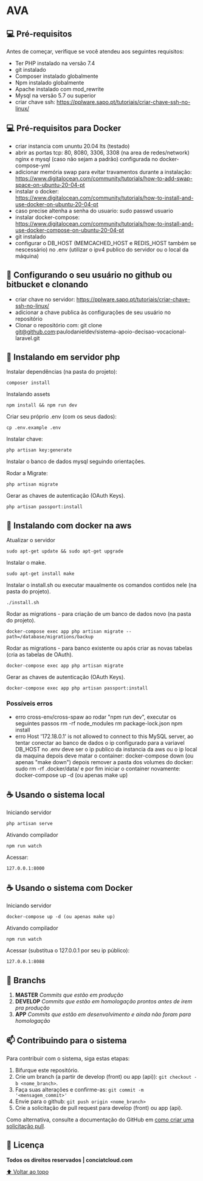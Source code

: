 # AVA

## 💻 Pré-requisitos

Antes de começar, verifique se você atendeu aos seguintes requisitos:

-   Ter PHP instalado na versão 7.4
-   git instalado
-   Composer instalado globalmente
-   Npm instalado globalmente
-   Apache instalado com mod_rewrite
-   Mysql na versão 5.7 ou superior
-   criar chave ssh: https://pplware.sapo.pt/tutoriais/criar-chave-ssh-no-linux/

## 💻 Pré-requisitos para Docker

-   criar instancia com ununtu 20.04 lts (testado)
-   abrir as portas tcp: 80, 8080, 3306, 3308 (na area de redes/network) nginx e mysql (caso não sejam a padrão) configurada no docker-compose-yml
-   adicionar memória swap para evitar travamentos durante a instalação: https://www.digitalocean.com/community/tutorials/how-to-add-swap-space-on-ubuntu-20-04-pt
-   instalar o docker: https://www.digitalocean.com/community/tutorials/how-to-install-and-use-docker-on-ubuntu-20-04-pt
-   caso precise altenha a senha do usuario: sudo passwd usuario
-   instalar docker-compose: https://www.digitalocean.com/community/tutorials/how-to-install-and-use-docker-compose-on-ubuntu-20-04-pt
-   git instalado
-   configurar o DB_HOST (MEMCACHED_HOST e REDIS_HOST também se nescessário) no .env (utilizar o ipv4 publico do servidor ou o local da máquina)

## 🌳 Configurando o seu usuário no github ou bitbucket e clonando

-   criar chave no servidor: https://pplware.sapo.pt/tutoriais/criar-chave-ssh-no-linux/
-   adicionar a chave publica às configurações de seu usuário no repositório
-   Clonar o repositório com: git clone git@github.com:paulodanieldev/sistema-apoio-decisao-vocacional-laravel.git

## 🚀 Instalando em servidor php

Instalar dependências (na pasta do projeto):

```
composer install
```

Instalando assets

```
npm install && npm run dev
```

Criar seu próprio .env (com os seus dados):

```
cp .env.example .env
```

Instalar chave:

```
php artisan key:generate
```

Instalar o banco de dados mysql seguindo orientações.

Rodar a Migrate:

```
php artisan migrate
```

Gerar as chaves de autenticação (OAuth Keys).

```
php artisan passport:install
```

## 🚀 Instalando com docker na aws

Atualizar o servidor

```
sudo apt-get update && sudo apt-get upgrade
```

Instalar o make.

```
sudo apt-get install make
```

Instalar o install.sh ou executar maualmente os comandos contidos nele (na pasta do projeto).

```
./install.sh
```

Rodar as migrations - para criação de um banco de dados novo (na pasta do projeto).

```
docker-compose exec app php artisan migrate --path=/database/migrations/backup
```

Rodar as migrations - para banco existente ou após criar as novas tabelas (cria as tabelas de OAuth).

```
docker-compose exec app php artisan migrate
```

Gerar as chaves de autenticação (OAuth Keys).

```
docker-compose exec app php artisan passport:install
```

### Possíveis erros

-   erro cross-env/cross-spaw ao rodar "npm run dev", executar os seguintes passos
    rm -rf node_modules
    rm package-lock.json
    npm install
-   erro Host '172.18.0.1' is not allowed to connect to this MySQL server, ao tentar conectar ao banco de dados
    o ip configurado para a variavel DB_HOST no .env deve ser o ip publico da instancia da aws ou o ip local da maquina
    depois deve matar o container: docker-compose down (ou apenas "make down")
    depois remover a pasta dos volumes do docker: sudo rm -rf .docker/data/
    e por fim iniciar o container novamente: docker-compose up -d (ou apenas make up)

## ☕ Usando o sistema local

Iniciando servidor

```
php artisan serve
```

Ativando compilador

```
npm run watch
```

Acessar:

```
127.0.0.1:8000
```

## ☕ Usando o sistema com Docker

Iniciando servidor

```
docker-compose up -d (ou apenas make up)
```

Ativando compilador

```
npm run watch
```

Acessar (substitua o 127.0.0.1 por seu ip público):

```
127.0.0.1:8088
```

## 🌳 Branchs

1. **MASTER** _Commits que estão em produção_
2. **DEVELOP** _Commits que estão em homologação prontos antes de irem pra produção_
3. **APP** _Commits que estão em desenvolvimento e ainda não foram para homologação_

## 📫 Contribuindo para o sistema

<!---Se o seu README for longo ou se você tiver algum processo ou etapas específicas que deseja que os contribuidores sigam, considere a criação de um arquivo CONTRIBUTING.md separado--->

Para contribuir com o sistema, siga estas etapas:

1. Bifurque este repositório.
2. Crie um branch (a partir de develop (front) ou app (api)): `git checkout -b <nome_branch>`.
3. Faça suas alterações e confirme-as: `git commit -m '<mensagem_commit>'`
4. Envie para o github: `git push origin <nome_branch>`
5. Crie a solicitação de pull request para develop (front) ou app (api).

Como alternativa, consulte a documentação do GitHub em [como criar uma solicitação pull](https://help.github.com/en/github/collaborating-with-issues-and-pull-requests/creating-a-pull-request).

## 📝 Licença

**Todos os direitos reservados | conciatcloud.com**

[⬆ Voltar ao topo](#AVA)<br>
